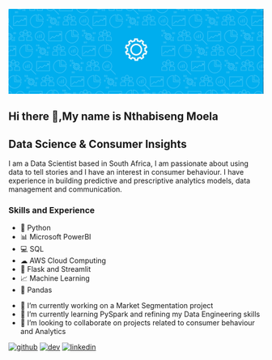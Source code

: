 ![Data Science & Consumer Insights ](https://github.com/NthabisengMoela/NthabisengMoela/blob/main/Banner.gif)

## Hi there 👋,My name is Nthabiseng Moela
## Data Science & Consumer Insights 


I am a Data Scientist based in South Africa, I am passionate about using data to tell stories and I have an interest in consumer behaviour. I have experience in building predictive and prescriptive analytics models, data management and communication.

### Skills and Experience
* 🐍 Python
* 📊 Microsoft PowerBI
* 💻 SQL
* ☁ AWS Cloud Computing
* 📱 Flask and Streamlit
* 📈 Machine Learning
* 🐼 Pandas

- 🔭 I’m currently working on a Market Segmentation project 
- 🌱 I’m currently learning PySpark and refining my Data Engineering skills 
- 👯 I’m looking to collaborate on projects related to consumer behaviour and Analytics 


[<img src='https://cdn.jsdelivr.net/npm/simple-icons@3.0.1/icons/github.svg' alt='github' height='40'>](https://github.com/NthabisengMoela)  [<img src='https://cdn.jsdelivr.net/npm/simple-icons@3.0.1/icons/dev-dot-to.svg' alt='dev' height='40'>](https://dev.to/NthabisengMoela)  [<img src='https://cdn.jsdelivr.net/npm/simple-icons@3.0.1/icons/linkedin.svg' alt='linkedin' height='40'>](https://www.linkedin.com/in/nthabisengmoela/)  







